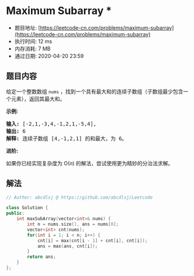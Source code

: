 # Maximum Subarray *
- 题目地址: [https://leetcode-cn.com/problems/maximum-subarray](https://leetcode-cn.com/problems/maximum-subarray)
- 执行时间: 12 ms
- 内存消耗: 7 MB
- 通过日期: 2020-04-20 23:59

## 题目内容
<p>给定一个整数数组 <code>nums</code> ，找到一个具有最大和的连续子数组（子数组最少包含一个元素），返回其最大和。</p>

<p><strong>示例:</strong></p>

<pre><strong>输入:</strong> [-2,1,-3,4,-1,2,1,-5,4],
<strong>输出:</strong> 6
<strong>解释:</strong> 连续子数组 [4,-1,2,1] 的和最大，为 6。
</pre>

<p><strong>进阶:</strong></p>

<p>如果你已经实现复杂度为 O(<em>n</em>) 的解法，尝试使用更为精妙的分治法求解。</p>


## 解法
```cpp
// Author: abcdlsj @ https://github.com/abcdlsj/Leetcode

class Solution {
public:
    int maxSubArray(vector<int>& nums) {
        int n = nums.size(), ans = nums[0];
        vector<int> cnt(nums);
        for(int i = 1; i < n; i++) {
            cnt[i] = max(cnt[i - 1] + cnt[i], cnt[i]);
            ans = max(ans, cnt[i]);
        }
        return ans;
    }
};

```